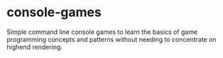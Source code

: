 # console-games
Simple command line console games to learn the basics of game programming concepts and patterns without needing to concentrate on highend rendering.
